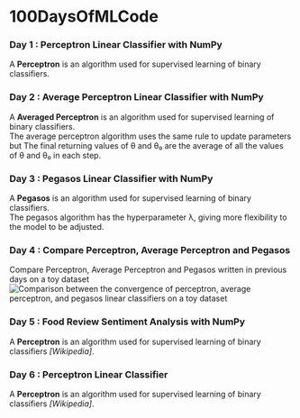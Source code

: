 

# 100DaysOfMLCode

### Day 1 : Perceptron Linear Classifier with NumPy
A **Perceptron** is an algorithm used for supervised learning of binary classifiers.  

### Day 2 : Average Perceptron Linear Classifier with NumPy
A **Averaged Perceptron** is an algorithm used for supervised learning of binary classifiers.  
The average perceptron algorithm uses the same rule to update parameters but The final returning values of θ and θ₀  are the average of all the values of θ and θ₀ in each step.

### Day 3 : Pegasos Linear Classifier with NumPy
A **Pegasos** is an algorithm used for supervised learning of binary classifiers.  
The pegasos algorithm has the hyperparameter λ, giving more flexibility to the model to be adjusted. 

### Day 4 : Compare Perceptron, Average Perceptron and Pegasos
Compare Perceptron, Average Perceptron and Pegasos written in previous days on a toy dataset
![Comparison between the convergence of perceptron, average perceptron, and pegasos linear classifiers on a toy dataset
](https://github.com/mjalalimanesh/100DaysOfMLCode/blob/master/Day4/compare_classifiers_toy_data.gif)

### Day 5 : Food Review Sentiment Analysis with NumPy
A **Perceptron** is an algorithm used for supervised learning of binary classifiers *[Wikipedia]*.  

### Day 6 : Perceptron Linear Classifier
A **Perceptron** is an algorithm used for supervised learning of binary classifiers *[Wikipedia]*.  
